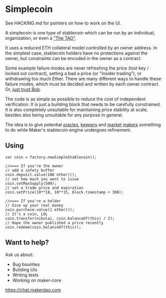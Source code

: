 Simplecoin
==========

See HACKING.md for pointers on how to work on the UI.

A simplecoin is one type of stablecoin which can be run by an
individual, organization, or even a
["The TAO"](https://ryepdx.github.io/the-tao/).

It uses a reduced ETH collateral model controlled by an owner address.
In the simplest case, stablecoin holders have no protections against
the owner, but constraints can be encoded in the owner as a contract.

Some example failure modes are never refreshing the price (lost key / locked out contract), setting a bad a price (or "insider trading"), or withdrawing too much Ether. There are many different ways to handle these failure modes, which must be decided and written by each owner contract. Or, [just trust Bob](http://intheoreum.org).

The code is as simple as possible to reduce the cost of independent verification. It is just a building block that needs to be carefully constrained. It is also completely unsuitable for maintaining price stability at scale, besides also being unsuitable for any purpose in general.

The idea is to give potential [oracles](http://feedbase.io), [keepers](https://github.com/nexusdev/keeper) and [market](https://github.com/makerdao/maker-market) [makers](https://github.com/makerdao/maker-market-matcher) something to do while Maker's stablecoin engine undergoes refinement.

Using
---

```
var coin = factory.newSimpleStablecoin();

//==== If you're the owner
// add a safety buffer
coin.deposit.value(100 ether)();
// set how much you want to issue
coin.setMaxSupply(500);
// set a trade price and expiration
coin.setPrice(10**18, 10**15, block.timestamp + 300);

//==== If you're a holder
// Give up your real money
coin.purchase.value(1 ether)();
// It's a coin, LOL
coin.transfer(nikolai, coin.balanceOf(this) / 2);
// Hope the owner published a price recently
coin.redeem(coin.balanceOf(this));
```

Want to help?
---

Ask us about:

* Bug bounties
* Building UIs
* Writing tests
* Working on maker-core

https://chat.makerdao.com
